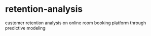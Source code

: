 # retention-analysis
customer retention analysis on online room booking platform through predictive modeling
